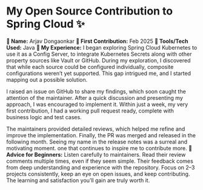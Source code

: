 # My Open Source Contribution to Spring Cloud ✨

**👤 Name:** Arjav Dongaonkar
**📅 First Contribution:** Feb 2025
**🔧 Tools/Tech Used:** Java
**🌟 My Experience:** I began exploring Spring Cloud Kubernetes to use it as a Config Server, to integrate Kubernetes Secrets along with other property sources like Vault or GitHub. During my exploration, I discovered that while each source could be configured individually, composite configurations weren’t yet supported. This gap intrigued me, and I started mapping out a possible solution.

I raised an issue on GitHub to share my findings, which soon caught the attention of the maintainer. After a quick discussion and presenting my approach, I was encouraged to implement it. Within just a week, my very first contribution, I had a working pull request ready, complete with business logic and test cases.

The maintainers provided detailed reviews, which helped me refine and improve the implementation. Finally, the PR was merged and released in the following month. Seeing my name in the release notes was a surreal and motivating moment. one that continues to inspire me to contribute more.
**📌 Advice for Beginners:** Listen carefully to maintainers. Read their review comments multiple times, even if they seem simple. Their feedback comes from deep understanding and experience with the repository. Focus on 2–3 projects consistently, keep an eye on open issues, and keep contributing. The learning and satisfaction you’ll gain are truly worth it.